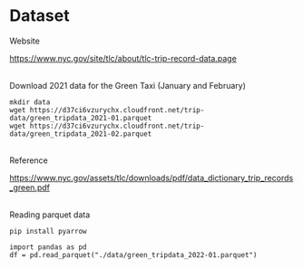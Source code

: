 # Dataset

Website

https://www.nyc.gov/site/tlc/about/tlc-trip-record-data.page

<br>
Download 2021 data for the Green Taxi (January and February)

```
mkdir data
wget https://d37ci6vzurychx.cloudfront.net/trip-data/green_tripdata_2021-01.parquet
wget https://d37ci6vzurychx.cloudfront.net/trip-data/green_tripdata_2021-02.parquet
```

<br>
Reference

https://www.nyc.gov/assets/tlc/downloads/pdf/data_dictionary_trip_records_green.pdf

<br>
Reading parquet data

```
pip install pyarrow
```

```
import pandas as pd
df = pd.read_parquet("./data/green_tripdata_2022-01.parquet")
```
